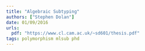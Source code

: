 ```yaml
---
title: "Algebraic Subtyping"
authors: ["Stephen Dolan"]
date: 01/09/2016
urls:
  pdf: "https://www.cl.cam.ac.uk/~sd601/thesis.pdf"
tags: polymorphism mlsub phd
---
```

